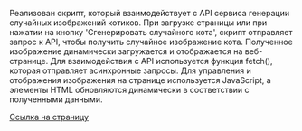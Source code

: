 Реализован скрипт, который взаимодействует с API сервиса генерации случайных изображений котиков. 
При загрузке страницы или при нажатии на кнопку 'Сгенерировать случайного кота', скрипт отправляет запрос к API, чтобы получить случайное изображение кота. 
Полученное изображение динамически загружается и отображается на веб-странице. 
Для взаимодействия с API используется функция fetch(), которая отправляет асинхронные запросы. 
Для управления и отображения изображения на странице используется JavaScript, а элементы HTML обновляются динамически в соответствии с полученными данными.

[Ссылка на страницу](https://ryesenia21.github.io/cat-api-client/)
